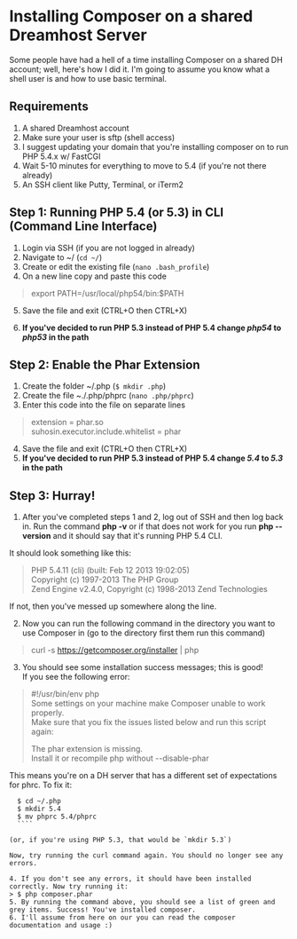 Installing Composer on a shared Dreamhost Server
==========================

Some people have had a hell of a time installing Composer on a shared DH account; well, here's how I did it. 
I'm going to assume you know what a shell user is and how to use basic terminal.

Requirements
-------------------------
1. A shared Dreamhost account
2. Make sure your user is sftp (shell access)
3. I suggest updating your domain that you're installing composer on to run PHP 5.4.x w/ FastCGI
4. Wait 5-10 minutes for everything to move to 5.4 (if you're not there already)
5. An SSH client like Putty, Terminal, or iTerm2


Step 1: Running PHP 5.4 (or 5.3) in CLI (Command Line Interface)
-------------------------

1. Login via SSH (if you are not logged in already)
2. Navigate to ~/ (`cd ~/`)
3. Create or edit the existing file (`nano .bash_profile`)
4. On a new line copy and paste this code
  > export PATH=/usr/local/php54/bin:$PATH

5. Save the file and exit (CTRL+O then CTRL+X)

6. **If you've decided to run PHP 5.3 instead of PHP 5.4 change *php54* to *php53* in the path**

Step 2: Enable the Phar Extension
-------------------------

1. Create the folder ~/.php (`$ mkdir .php`)
3. Create the file ~./.php/phprc (`nano .php/phprc`)
3. Enter this code into the file on separate lines
 > extension = phar.so<br />
 > suhosin.executor.include.whitelist = phar

4. Save the file and exit (CTRL+O then CTRL+X)
5. **If you've decided to run PHP 5.3 instead of PHP 5.4 change *5.4* to *5.3* in the path**


Step 3: Hurray!
-------------------------
1. After you've completed steps 1 and 2, log out of SSH and then log back in. Run the command **php -v** or if that does not work for
  you run **php --version** and it should say that it's running PHP 5.4 CLI.

  It should look something like this:
> PHP 5.4.11 (cli) (built: Feb 12 2013 19:02:05)<br />
> Copyright (c) 1997-2013 The PHP Group <br />
> Zend Engine v2.4.0, Copyright (c) 1998-2013 Zend Technologies

  If not, then you've messed up somewhere along the line.

2. Now you can run the following command in the directory you want to use Composer in (go to the directory first them run this command)
 > curl -s https://getcomposer.org/installer | php
3. You should see some installation success messages; this is good!  
  If you see the following error:
  > \#!/usr/bin/env php  
  > Some settings on your machine make Composer unable to work properly.  
  > Make sure that you fix the issues listed below and run this script again:  
  >  
  > The phar extension is missing.  
  > Install it or recompile php without --disable-phar  
  
  This means you're on a DH server that has a different set of expectations for phrc. To fix it:
  ````
    $ cd ~/.php
    $ mkdir 5.4
    $ mv phprc 5.4/phprc
    ````

  (or, if you're using PHP 5.3, that would be `mkdir 5.3`)
  
  Now, try running the curl command again. You should no longer see any errors.

4. If you don't see any errors, it should have been installed correctly. Now try running it:
 > $ php composer.phar
5. By running the command above, you should see a list of green and grey items. Success! You've installed composer.
6. I'll assume from here on our you can read the composer documentation and usage :)


